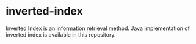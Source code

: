 # inverted-index
Inverted Index is an information retrieval method. Java implementation of inverted index is available in this repository.
